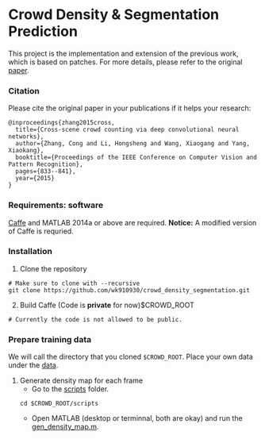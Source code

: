 # Crowd Density & Segmentation Prediction

This project is the implementation and extension of the previous work, which is based on patches. For more details, please refer to the original [paper](http://www.ee.cuhk.edu.hk/~xgwang/papers/zhangLWYcvpr15.pdf).

### Citation

Please cite the original paper in your publications if it helps your research:

```
@inproceedings{zhang2015cross,
  title={Cross-scene crowd counting via deep convolutional neural networks},
  author={Zhang, Cong and Li, Hongsheng and Wang, Xiaogang and Yang, Xiaokang},
  booktitle={Proceedings of the IEEE Conference on Computer Vision and Pattern Recognition},
  pages={833--841},
  year={2015}
}
```

### Requirements: software

[Caffe](http://caffe.berkeleyvision.org/) and MATLAB 2014a or above are required. **Notice:** A modified version of Caffe is requried.

### Installation

1. Clone the repository

```Shell
# Make sure to clone with --recursive
git clone https://github.com/wk910930/crowd_density_segmentation.git
```

2. Build Caffe (Code is **private** for now)$CROWD_ROOT

```Shell
# Currently the code is not allowed to be public.
```

### Prepare training data

We will call the directory that you cloned `$CROWD_ROOT`. Place your own data under the [data](data).

1. Generate density map for each frame
    * Go to the [scripts](scripts) folder.
    ```Shell
    cd $CROWD_ROOT/scripts
    ```
    * Open MATLAB (desktop or terminnal, both are okay) and run the [gen_density_map.m](gen_density_map.m).
